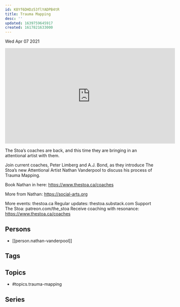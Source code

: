 ```yaml
---
id: K8Yf6DHDz53flYADPB4tR
title: Trauma Mapping
desc: ''
updated: 1639759645917
created: 1617821633000
---
```





Wed Apr 07 2021

<iframe width="560" height="315" src="https://www.youtube.com/embed/k8DWzF-Ebbg" title="Trauma Mapping w/ Nathan Vanderpool" frameborder="0" allow="accelerometer; autoplay; clipboard-write; encrypted-media; gyroscope; picture-in-picture" allowfullscreen ></iframe>

The Stoa’s coaches are back, and this time they are bringing in an attentional artist with them.

Join current coaches, Peter Limberg and A.J. Bond, as they introduce The Stoa’s new Attentional Artist Nathan Vanderpool to discuss his process of Trauma Mapping.

Book Nathan in here: https://www.thestoa.ca/coaches

More from Nathan: https://social-arts.org

More events: thestoa.ca
Regular updates: thestoa.substack.com
Support The Stoa: patreon.com/the_stoa
Receive coaching with resonance: https://www.thestoa.ca/coaches

## Persons

- [[person.nathan-vanderpool]]

## Tags



## Topics

- #topics.trauma-mapping

## Series



